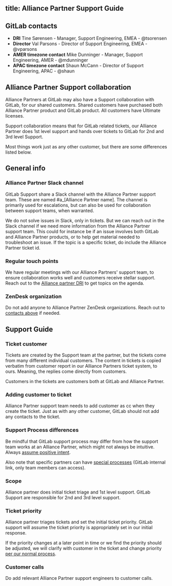 title: Alliance Partner Support Guide
---

## GitLab contacts

  - **DRI** Tine Sørensen - Manager, Support Engineering, EMEA - @tsorensen
  - **Director** Val Parsons - Director of Support Engineering, EMEA - @vparsons
  - **AMER timezone contact** Mike Dunninger - Manager, Support Engineering, AMER - @mdunninger
  - **APAC timezone contact** Shaun McCann - Director of Support Engineering, APAC - @shaun

## Alliance Partner Support collaboration

Alliance Partners at GitLab may also have a Support collaboration with GitLab, for our shared customers. Shared customers have purchased both Alliance Partner product and GitLab product. All customers have Ultimate licenses.

Support collaboration means that for GitLab related tickets, our Alliance Partner does 1st level support and hands over tickets to GitLab for 2nd and 3rd level Support.

Most things work just as any other customer, but there are some differences listed below.

## General info

### Alliance Partner Slack channel

GitLab Support share a Slack channel with the Alliance Partner support team. These are named #a_[Alliance Partner name]. The channel is primarily used for escalations, but can also be used for collaboration between support teams, when warranted.

We do not solve issues in Slack, only in tickets. But we can reach out in the Slack channel if we need more information from the Alliance Partner support team. This could for instance be if an issue involves both GitLab and Alliance Partner products, or to help get material needed to troubleshoot an issue. If the topic is a specific ticket, do include the Alliance Partner ticket id.

### Regular touch points

We have regular meetings with our Alliance Partners' support team, to ensure collaboration works well and customers receive stellar support. Reach out to the [Alliance partner DRI](https://handbook.gitlab.com/handbook/support/partnerships/alliance-partner-support-guide/#gitlab-contacts) to get topics on the agenda.

### ZenDesk organization

Do not add anyone to Alliance Partner ZenDesk organizations. Reach out to [contacts above](https://handbook.gitlab.com/handbook/support/partnerships/alliance-partner-support-guide/#gitlab-contacts) if needed.

## Support Guide

### Ticket customer

Tickets are created by the Support team at the partner, but the tickets come from many different individual customers. The content in tickets is copied verbatim from customer report in our Alliance Partners ticket system, to ours. Meaning, the replies come directly from customers.

Customers in the tickets are customers both at GitLab and Alliance Partner.

### Adding customer to ticket

Alliance Partner support team needs to add customer as cc when they create the ticket. Just as with any other customer, GitLab should not add any contacts to the ticket.

### Support Process differences

Be mindful that GitLab support process may differ from how the support team works at an Alliance Partner, which might not always be intuitive. Always [assume positive intent](https://handbook.gitlab.com/handbook/values/#assume-positive-intent).

Also note that specific partners can have [special processes](https://internal.gitlab.com/handbook/support/specific-alliance-partners/) (GitLab internal link, only team members can access).

### Scope

Alliance partner does initial ticket triage and 1st level support. GitLab Support are responsible for 2nd and 3rd level support.

### Ticket priority

Alliance partner triages tickets and set the initial ticket priority. GitLab support will assume the ticket priority is appropriately set in our initial response.

If the priority changes at a later point in time or we find the priority should be adjusted, we will clarify with customer in the ticket and change priority [per our normal process](https://handbook.gitlab.com/handbook/support/workflows/setting_ticket_priority/#resetting-ticket-priority).

### Customer calls

Do add relevant Alliance Partner support engineers to customer calls.
